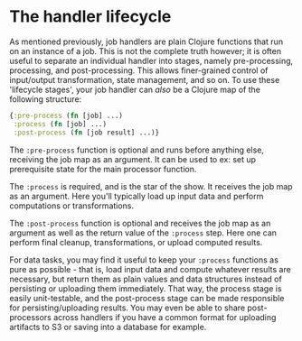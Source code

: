 # The handler lifecycle

As mentioned previously, job handlers are plain Clojure functions that run on an instance of a job. This is not the complete truth however; it is often useful to separate an individual handler into stages, namely pre-processing, processing, and post-processing. This allows finer-grained control of input/output transformation, state management, and so on. To use these 'lifecycle stages', your job handler can *also* be a Clojure map of the following structure:

```clj
{:pre-process (fn [job] ...)
 :process (fn [job] ...)
 :post-process (fn [job result] ...)}
```

The `:pre-process` function is optional and runs before anything else, receiving the job map as an argument. It can be used to ex: set up prerequisite state for the main processor function.

The `:process` is required, and is the star of the show. It receives the job map as an argument. Here you'll typically load up input data and perform computations or transformations.

The `:post-process` function is optional and receives the job map as an argument as well as the return value of the `:process` step. Here one can perform final cleanup, transformations, or upload computed results.

For data tasks, you may find it useful to keep your `:process` functions as pure as possible - that is, load input data and compute whatever results are necessary, but return them as plain values and data structures instead of persisting or uploading them immediately. That way, the process stage is easily unit-testable, and the post-process stage can be made responsible for persisting/uploading results. You may even be able to share post-processors across handlers if you have a common format for uploading artifacts to S3 or saving into a database for example.

